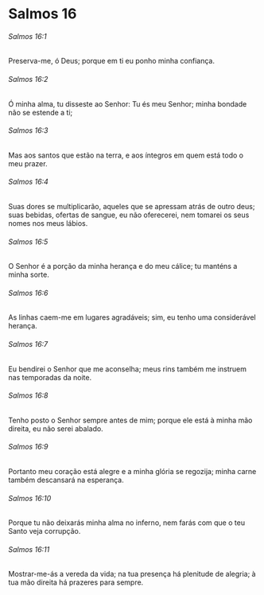 # Salmos 16

###### Salmos 16:1

Preserva-me, ó Deus; porque em ti eu ponho minha confiança.

###### Salmos 16:2

Ó minha alma, tu disseste ao Senhor: Tu és meu Senhor; minha bondade não se estende a ti;

###### Salmos 16:3

Mas aos santos que estão na terra, e aos íntegros em quem está todo o meu prazer.

###### Salmos 16:4

Suas dores se multiplicarão, aqueles que se apressam atrás de outro deus; suas bebidas, ofertas de sangue, eu não oferecerei, nem tomarei os seus nomes nos meus lábios.

###### Salmos 16:5

O Senhor é a porção da minha herança e do meu cálice; tu manténs a minha sorte.

###### Salmos 16:6

As linhas caem-me em lugares agradáveis; sim, eu tenho uma considerável herança.

###### Salmos 16:7

Eu bendirei o Senhor que me aconselha; meus rins também me instruem nas temporadas da noite.

###### Salmos 16:8

Tenho posto o Senhor sempre antes de mim; porque ele está à minha mão direita, eu não serei abalado.

###### Salmos 16:9

Portanto meu coração está alegre e a minha glória se regozija; minha carne também descansará na esperança.

###### Salmos 16:10

Porque tu não deixarás minha alma no inferno, nem farás com que o teu Santo veja corrupção.

###### Salmos 16:11

Mostrar-me-ás a vereda da vida; na tua presença há plenitude de alegria; à tua mão direita há prazeres para sempre.


